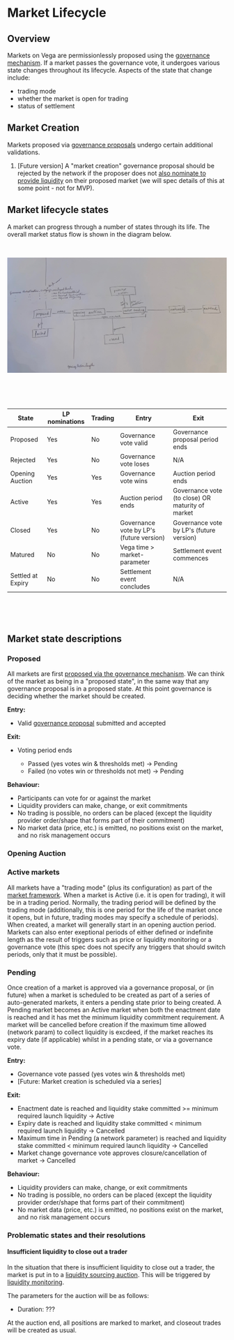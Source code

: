 # Market Lifecycle

## Overview

Markets on Vega are permissionlessly proposed using the [governance mechanism](./0028-governance.md#1-create-market). If a market passes the governance vote, it undergoes various state changes throughout its lifecycle. Aspects of the state that change include:
- trading mode
- whether the market is open for trading
- status of settlement

## Market Creation

Markets proposed via [governance proposals](./0028-governance.md#1-create-market) undergo certain additional validations. 

1. [Future version] A "market creation" governance proposal should be rejected by the network if the proposer does not [also nominate to provide liquidity](./0044-lp-mechanics.md) on their proposed market (we will spec details of this at some point - not for MVP).


## Market lifecycle states

A market can progress through a number of states through its life. The overall market status flow is shown in the diagram below.

<br>

![](IMG_mkt-lifecycle-temp.jpg)

<br>
<br>
<br>



| State              | LP nominations | Trading    | Entry                 | Exit                                                  |
|--------------------|----------------|------------|-----------------------|-------------------------------------------------------|
|  Proposed          |   Yes          |  No        | Governance vote valid | Governance proposal period ends                       |
|  Rejected          |   Yes          |  No        | Governance vote loses | N/A                                                   | 
|  Opening Auction   |   Yes          |  Yes       | Governance vote wins  | Auction period ends                                   |
|  Active            |   Yes          |  Yes       | Auction period ends   | Governance vote (to close) OR maturity of market      |
|  Closed            |   Yes          |  No        | Governance vote by LP's (future version) | Governance vote by LP's (future version)    |
|  Matured           |   No           |  No        | Vega time > market-parameter        |      Settlement event commences     |
|  Settled at Expiry |   No           |  No        | Settlement event concludes       |      N/A      |



<br>
<br>
<br>

## Market state descriptions

### Proposed
All markets are first [proposed via the governance mechanism](./0028-governance.md#1-create-market). We can think of the market as being in a "proposed state", in the same way that any governance proposal is in a proposed state. At this point governance is deciding whether the market should be created.


**Entry:**

- Valid [governance proposal](./0028-governance.md#1-create-market) submitted and accepted

**Exit:**

- Voting period ends

  - Passed (yes votes win & thresholds met) → Pending
  - Failed (no votes win or thresholds not met) → Pending

**Behaviour:**

- Participants can vote for or against the market
- Liquidity providers can make, change, or exit commitments
- No trading is possible, no orders can be placed (except the liquidity provider order/shape that forms part of their commitment)
- No market data (price, etc.) is emitted, no positions exist on the market, and no risk management occurs

### Opening Auction


### Active markets

All markets have a "trading mode" (plus its configuration) as part of the [market framework](0001-market-framework.md). When a market is Active (i.e. it is open for trading), it will be in a trading period. Normally, the trading period will be defined by the trading mode (additionally, this is one period for the life of the market once it opens, but in future, trading modes may specify a schedule of periods). When created, a market will generally start in an opening auction period. Markets can also enter exeptional periods of either defined or indefinite length as the result of triggers such as price or liquidity monitoring or a governance vote (this spec does not specify any triggers that should switch periods, only that it must be possible).

### Pending

Once creation of a market is approved via a governance proposal, or (in future) when a market is scheduled to be created as part of a series of auto-generated markets, it enters a pending state prior to being created. A Pending market becomes an Active market when both the enactment date is reached and it has met the minimum liquidity commitment requirement. A market will be cancelled before creation if the maximum time allowed (network param) to collect liquidity is excdeed, if the market reaches its expiry date (if applicable) whilst in a pending state, or via a governance vote.

**Entry:**

- Governance vote passed (yes votes win & thresholds met)
- [Future: Market creation is scheduled via a series]

**Exit:**

- Enactment date is reached and liquidity stake committed >= minimum required launch liquidity → Active
- Expiry date is reached and liquidity stake committed < minimum required launch liquidity → Cancelled
- Maximum time in Pending (a network parameter) is reached and liquidity stake committed < minimum required launch liquidity → Cancelled
- Market change governance vote approves closure/cancellation of market → Cancelled

**Behaviour:**

- Liquidity providers can make, change, or exit commitments
- No trading is possible, no orders can be placed (except the liquidity provider order/shape that forms part of their commitment)
- No market data (price, etc.) is emitted, no positions exist on the market, and no risk management occurs




### Problematic states and their resolutions

#### Insufficient liquidity to close out a trader
In the situation that there is insufficient liquidity to close out a trader, the market is put in to a [liquidity sourcing auction](./0026-auctions.md). This will be triggered by [liquidity monitoring](./0035-liquidity-monitoring.md).

The parameters for the auction will be as follows:
- Duration: ???

At the auction end, all positions are marked to market, and closeout trades will be created as usual.
